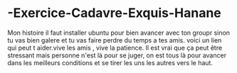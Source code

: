 # -Exercice-Cadavre-Exquis-Hanane
Mon histoire
il faut installer ubuntu pour bien avancer avec ton groupr sinon tu vas bien galere et 
tu vas faire perdre du temps a tes amis. voici un lien qui peut t aider.vive les amis , 
vive la patience. Il est vrai que ça peut être stressant mais personne n'est là pour se juger, on est tous là pour avancer dans les meilleurs conditions et se tirer les uns les autres vers le haut.
 

